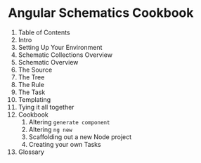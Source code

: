 # Angular Schematics Cookbook

1. Table of Contents
2. Intro
3. Setting Up Your Environment
4. Schematic Collections Overview
5. Schematic Overview
6. The Source
7. The Tree
8. The Rule
9. The Task
10. Templating
11. Tying it all together
12. Cookbook
    1. Altering `generate component`
    2. Altering `ng new`
    3. Scaffolding out a new Node project
    4. Creating your own Tasks
13. Glossary